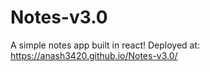 # Notes-v3.0

A simple notes app built in react!
Deployed at: https://anash3420.github.io/Notes-v3.0/
